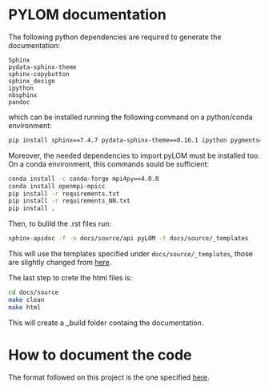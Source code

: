 # PYLOM documentation

The following python dependencies are required to generate the documentation:

```
Sphinx
pydata-sphinx-theme
sphinx-copybutton
sphinx_design
ipython
nbsphinx
pandoc
```
which can be installed running the following command on a python/conda environment:

```bash
pip install sphinx==7.4.7 pydata-sphinx-theme==0.16.1 ipython pygments==2.18.0 nbsphinx==0.9.5 pandoc==2.4 sphinx-copybutton==0.5.2 sphinx_design==0.6.1
```

Moreover, the needed dependencies to import pyLOM must be installed too. On a conda environment, this commands sould be sufficient:

```bash
conda install -c conda-forge mpi4py==4.0.0
conda install openmpi-mpicc
pip install -r requirements.txt
pip install -r requirements_NN.txt
pip install .
```

Then, to bulild the .rst files run:

```bash
sphinx-apidoc -f -o docs/source/api pyLOM -t docs/source/_templates
```

This will use the templates specified under `docs/source/_templates`, those are slightly changed from [here](https://github.com/sphinx-doc/sphinx/tree/master/sphinx/templates/apidoc).

The last step to crete the html files is:

```bash
cd docs/source
make clean
make html
```

This will create a _build folder containg the documentation.

# How to document the code

The format followed on this project is the one specified [here](https://sphinxcontrib-napoleon.readthedocs.io/en/latest/example_google.html).